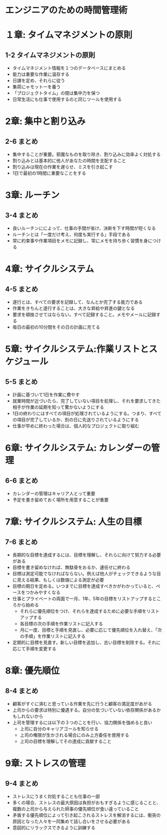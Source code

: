 # エンジニアのための時間管理術

# １章: タイムマネジメントの原則
## 1-2 タイムマネジメントの原則
- タイムマネジメント情報を１つのデータベースにまとめる
- 能力は重要な作業に温存する
- 日課を定め、それらに従う
- 集荷にゃモットーを養う
- 「プロジェクトタイム」の間は集中力を保つ
- 日常生活にも仕事で使用するのと同じツールを使用する

# 2章: 集中と割り込み
## 2-6 まとめ
- 集中することが重要。邪魔なものを取り除き、割り込みに効率よく対処する
- 割り込みとは基本的に他人があなたの時間を支配すること
- 割り込みは現在の作業を遅らせ、ミスを引き起こす
- 1日で最初の1時間に重要なことをする

# 3章: ルーチン 
## 3-4 まとめ
- 良いルーチンにによって、仕事の手間が省け、決断を下す時間が短くなる
- ルーチンとは「一度だけ考え、何度も実行する」手段である
- 常に約束事や作業項目をメモに記録し、常にメモを持ち歩く習慣を身につける

# 4章: サイクルシステム
## 4-5 まとめ
- 遂行とは、すべての要求を記録して、なんとか完了する能力である
- 作業をきちんと遂行することは、大きな昇給や昇進の鍵となる
- 要求を頓挫させてはならない。すべて記録すること。メモやメールに記録する
- 毎日の最初の10分間をその日の計画に充てる

# 5章: サイクルシステム:作業リストとスケジュール
## 5-5 まとめ
- 計画に基づいて1日を作業に費やす
- 就業時間が近づいたら、完了していない項目を処理し、それを要求してきた相手が作業の延期を知って驚かないようにする
- 1日の終わりにはすべての項目が処理されているようにする。つまり、すべての項目が完了しているか、別の日に先送りされているようにする
- 仕事が早めに終わった場合は、個人的なプロジェクトに取り組む

# 6章: サイクルシステム: カレンダーの管理
## 6-6 まとめ
- カレンダーの管理はキャリア人とって重要
- 予定を書き留めておく場所を用意することが重要

# 7章: サイクルシステム: 人生の目標
## 7-6 まとめ
- 長期的な目標を達成するには、目標を理解し、それらに向けて努力する必要がある
- 目標を書き留めなければ、無駄骨をおるか、運任せに終わる
- 目標は測定可能でなければならない。例えば他人がチェックできるような目に見える結果、もしくは数値による測定が必要
- 目標の期日を定める。いつまでに目標を達成すべきかがわかっていると、ペースをつかみやすくなる
- 仕事とプライベートの両面で一月、1年、5年の目標をリストアップするところから始める
    - それらに優先順位をつけ、それらを達成するために必要な手順をリストアップする
    - 各目標の次の手順を作業リストに記入する
    - 月に一度、目標と手順を見直し、必要に応じて優先順位を入れ替え、「次の手順」を作業リストに記入する
- 定期的に目標を見直す。新しい目標を追加し、古い目標を削除する。それに応じて手順を変更する

# 8章: 優先順位
## 8-4 まとめ
- 顧客がすぐに済むと思っている作業を先に行うと顧客の満足度があがる
- 上司からの要求は特別に優遇する。自分の気づいていない依存関係があるかもしれないから
- 上司を管理するには以下の３つのことを行い、協力関係を強めると良い
    - 上司に自分のキャリアゴールを知らせる
    - 上司の権限が生かされる場合にのみ上方委任を使用する
    - 上司の目標を理解してその達成に貢献すること

# 9章: ストレスの管理
## 9-4 まとめ
- ストレスにうまく対処することも仕事の一部
- 多くの場合、ストレスの最大原因は負担がおもすぎるように感じることと、複数の上司から与えられた師事の優先順位が食い違っていること
- 矛盾する優先順位によって引き起こされるストレスを解消するには、衝突の原因となった人々を一同集めて話し合いをさせる必要がある
- 意図的にリラックスできるように訓練する































